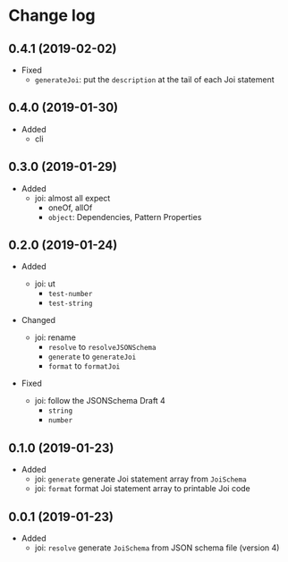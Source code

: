 # Change log

## 0.4.1 (2019-02-02)

* Fixed
  * `generateJoi`: put the `description` at the tail of each Joi statement

## 0.4.0 (2019-01-30)

* Added
  * cli

## 0.3.0 (2019-01-29)

* Added
  * joi: almost all expect
    * oneOf, allOf
    * `object`: Dependencies, Pattern Properties

## 0.2.0 (2019-01-24)

* Added
  * joi: ut
    * `test-number`
    * `test-string`

* Changed
  * joi: rename
    * `resolve` to `resolveJSONSchema`
    * `generate` to `generateJoi`
    * `format` to `formatJoi`
  
* Fixed
  * joi: follow the JSONSchema Draft 4
    * `string`
    * `number` 

## 0.1.0 (2019-01-23)

* Added
  * joi: `generate` generate Joi statement array from `JoiSchema`
  * joi: `format` format Joi statement array to printable Joi code

## 0.0.1 (2019-01-23)

* Added
  * joi: `resolve` generate `JoiSchema` from JSON schema file (version 4)

